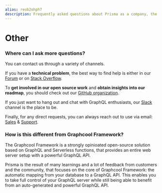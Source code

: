 ```yaml
---
alias: reob2ohph7
description: Frequently asked questions about Prisma as a company, the platform itself and other topics.
---
```


# Other

### Where can I ask more questions?

You can contact us through a variety of channels.

If you have a **technical problem**, the best way to find help is either in our [Forum](https://www.graph.cool/forum/) or on [Stack Overflow](https://stackoverflow.com/questions/tagged/graphcool).

To **get involved in our open source work** and **obtain insights into our roadmap**, you should check out our [GitHub organization](github.com/graphcool/).

If you just want to hang out and chat with GraphQL enthusiasts, our [Slack](https://slack.graph.cool) channel is the place to be.

Finally, for any direct requests, you can always reach out to use via email: [Sales](mailto:sales@graph.cool) & [Support](mailto:support@graph.cool).

### How is this different from Graphcool Framework?

The Graphcool Framework is a strongly opinioated open-source solution based on GraphQL and Serverless functions, that provides an entire web server setup with a powerful GraphQL API.

Prisma is the result of many learnings and a lot of feedback from customers and the community, that focuses on the core of Graphcool Framework: the automatic mapping from your database to a GraphQL API. This enables you to take full control of your GraphQL server while still being able to benefit from an auto-generated and powerful GraphQL API.
